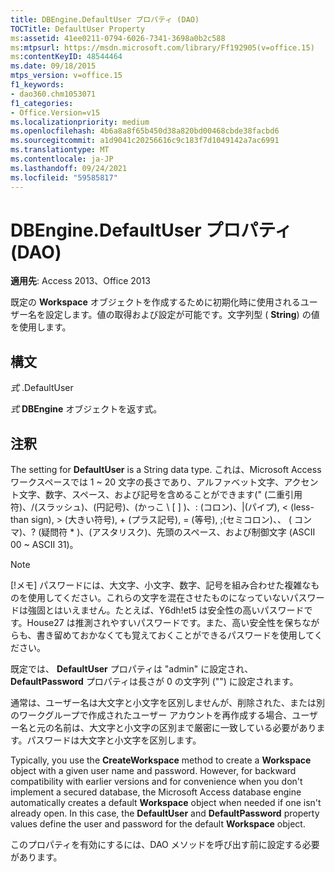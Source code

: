 ```yaml
---
title: DBEngine.DefaultUser プロパティ (DAO)
TOCTitle: DefaultUser Property
ms:assetid: 41ee0211-0794-6026-7341-3698a0b2c588
ms:mtpsurl: https://msdn.microsoft.com/library/Ff192905(v=office.15)
ms:contentKeyID: 48544464
ms.date: 09/18/2015
mtps_version: v=office.15
f1_keywords:
- dao360.chm1053071
f1_categories:
- Office.Version=v15
ms.localizationpriority: medium
ms.openlocfilehash: 4b6a8a8f65b450d38a820bd00468cbde38facbd6
ms.sourcegitcommit: a1d9041c20256616c9c183f7d1049142a7ac6991
ms.translationtype: MT
ms.contentlocale: ja-JP
ms.lasthandoff: 09/24/2021
ms.locfileid: "59585817"
---
```

# <a name="dbenginedefaultuser-property-dao"></a>DBEngine.DefaultUser プロパティ (DAO)


**適用先**: Access 2013、Office 2013

既定の **Workspace** オブジェクトを作成するために初期化時に使用されるユーザー名を設定します。値の取得および設定が可能です。文字列型 ( **String**) の値を使用します。

## <a name="syntax"></a>構文

*式* .DefaultUser

*式* **DBEngine** オブジェクトを返す式。

## <a name="remarks"></a>注釈

The setting for **DefaultUser** is a String data type. これは、Microsoft Access ワークスペースでは 1 ~ 20 文字の長さであり、アルファベット文字、アクセント文字、数字、スペース、および記号を含めることができます(" (二重引用符)、/(スラッシュ)、(円記号)、(かっこ \\ \[ \] )、: (コロン)、|(パイプ), \< (less-than sign), \> (大きい符号), + (プラス記号), = (等号), ;(セミコロン)、、 ( コンマ)、? (疑問符 \* )、(アスタリスク)、先頭のスペース、および制御文字 (ASCII 00 ~ ASCII 31)。


> [!NOTE]
> [!メモ] パスワードには、大文字、小文字、数字、記号を組み合わせた複雑なものを使用してください。これらの文字を混在させたものになっていないパスワードは強固とはいえません。たとえば、Y6dh!et5 は安全性の高いパスワードです。House27 は推測されやすいパスワードです。また、高い安全性を保ちながらも、書き留めておかなくても覚えておくことができるパスワードを使用してください。

既定では、 **DefaultUser** プロパティは "admin" に設定され、 **DefaultPassword** プロパティは長さが 0 の文字列 ("") に設定されます。

通常は、ユーザー名は大文字と小文字を区別しませんが、削除された、または別のワークグループで作成されたユーザー アカウントを再作成する場合、ユーザー名と元の名前は、大文字と小文字の区別まで厳密に一致している必要があります。パスワードは大文字と小文字を区別します。

Typically, you use the **CreateWorkspace** method to create a **Workspace** object with a given user name and password. However, for backward compatibility with earlier versions and for convenience when you don't implement a secured database, the Microsoft Access database engine automatically creates a default **Workspace** object when needed if one isn't already open. In this case, the **DefaultUser** and **DefaultPassword** property values define the user and password for the default **Workspace** object.

このプロパティを有効にするには、DAO メソッドを呼び出す前に設定する必要があります。

